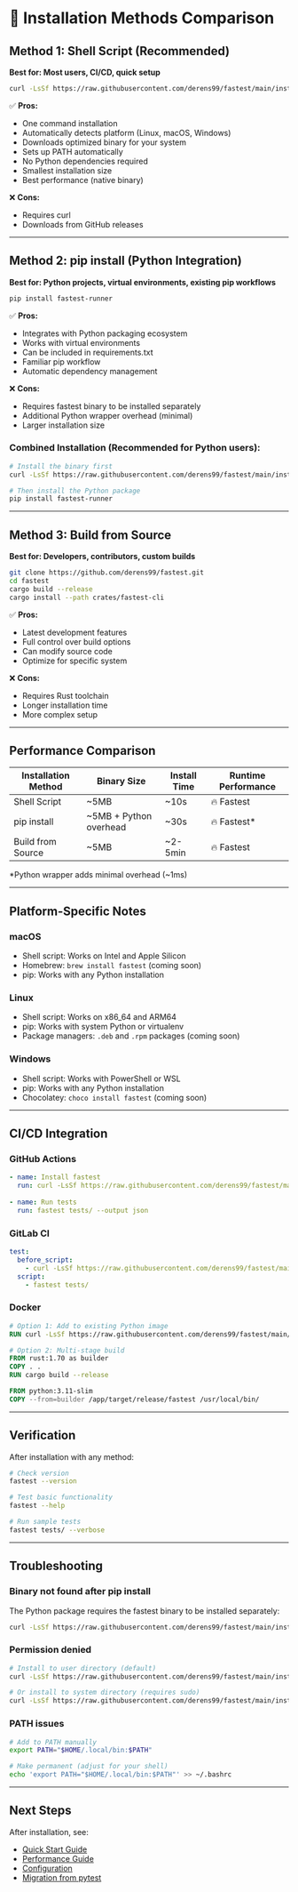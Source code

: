 # 🚀 Installation Methods Comparison

## Method 1: Shell Script (Recommended)

**Best for: Most users, CI/CD, quick setup**

```bash
curl -LsSf https://raw.githubusercontent.com/derens99/fastest/main/install.sh | sh
```

✅ **Pros:**
- One command installation
- Automatically detects platform (Linux, macOS, Windows)
- Downloads optimized binary for your system
- Sets up PATH automatically
- No Python dependencies required
- Smallest installation size
- Best performance (native binary)

❌ **Cons:**
- Requires curl
- Downloads from GitHub releases

---

## Method 2: pip install (Python Integration)

**Best for: Python projects, virtual environments, existing pip workflows**

```bash
pip install fastest-runner
```

✅ **Pros:**
- Integrates with Python packaging ecosystem
- Works with virtual environments
- Can be included in requirements.txt
- Familiar pip workflow
- Automatic dependency management

❌ **Cons:**
- Requires fastest binary to be installed separately
- Additional Python wrapper overhead (minimal)
- Larger installation size

### Combined Installation (Recommended for Python users):

```bash
# Install the binary first
curl -LsSf https://raw.githubusercontent.com/derens99/fastest/main/install.sh | sh

# Then install the Python package
pip install fastest-runner
```

---

## Method 3: Build from Source

**Best for: Developers, contributors, custom builds**

```bash
git clone https://github.com/derens99/fastest.git
cd fastest
cargo build --release
cargo install --path crates/fastest-cli
```

✅ **Pros:**
- Latest development features
- Full control over build options
- Can modify source code
- Optimize for specific system

❌ **Cons:**
- Requires Rust toolchain
- Longer installation time
- More complex setup

---

## Performance Comparison

| Installation Method | Binary Size | Install Time | Runtime Performance |
|---------------------|------------|--------------|-------------------|
| Shell Script | ~5MB | ~10s | 🔥 Fastest |
| pip install | ~5MB + Python overhead | ~30s | 🔥 Fastest* |
| Build from Source | ~5MB | ~2-5min | 🔥 Fastest |

*Python wrapper adds minimal overhead (~1ms)

---

## Platform-Specific Notes

### macOS
- Shell script: Works on Intel and Apple Silicon
- Homebrew: `brew install fastest` (coming soon)
- pip: Works with any Python installation

### Linux
- Shell script: Works on x86_64 and ARM64
- pip: Works with system Python or virtualenv
- Package managers: `.deb` and `.rpm` packages (coming soon)

### Windows
- Shell script: Works with PowerShell or WSL
- pip: Works with any Python installation
- Chocolatey: `choco install fastest` (coming soon)

---

## CI/CD Integration

### GitHub Actions
```yaml
- name: Install fastest
  run: curl -LsSf https://raw.githubusercontent.com/derens99/fastest/main/install.sh | sh
  
- name: Run tests
  run: fastest tests/ --output json
```

### GitLab CI
```yaml
test:
  before_script:
    - curl -LsSf https://raw.githubusercontent.com/derens99/fastest/main/install.sh | sh
  script:
    - fastest tests/
```

### Docker
```dockerfile
# Option 1: Add to existing Python image
RUN curl -LsSf https://raw.githubusercontent.com/derens99/fastest/main/install.sh | sh

# Option 2: Multi-stage build
FROM rust:1.70 as builder
COPY . .
RUN cargo build --release

FROM python:3.11-slim
COPY --from=builder /app/target/release/fastest /usr/local/bin/
```

---

## Verification

After installation with any method:

```bash
# Check version
fastest --version

# Test basic functionality
fastest --help

# Run sample tests
fastest tests/ --verbose
```

---

## Troubleshooting

### Binary not found after pip install
The Python package requires the fastest binary to be installed separately:
```bash
curl -LsSf https://raw.githubusercontent.com/derens99/fastest/main/install.sh | sh
```

### Permission denied
```bash
# Install to user directory (default)
curl -LsSf https://raw.githubusercontent.com/derens99/fastest/main/install.sh | sh

# Or install to system directory (requires sudo)
curl -LsSf https://raw.githubusercontent.com/derens99/fastest/main/install.sh | sudo sh -s -- --install-dir /usr/local/bin
```

### PATH issues
```bash
# Add to PATH manually
export PATH="$HOME/.local/bin:$PATH"

# Make permanent (adjust for your shell)
echo 'export PATH="$HOME/.local/bin:$PATH"' >> ~/.bashrc
```

---

## Next Steps

After installation, see:
- [Quick Start Guide](QUICKSTART.md)
- [Performance Guide](PERFORMANCE.md) 
- [Configuration](CONFIG.md)
- [Migration from pytest](MIGRATION_GUIDE.md)